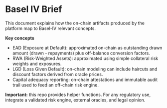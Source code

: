# Basel IV Brief 

This document explains how the on-chain artifacts produced by the platform map to Basel-IV relevant concepts.

**Key concepts**
- EAD (Exposure at Default): approximated on-chain as outstanding drawn amount (drawn - repayments) plus off-balance conversion factors.
- RWA (Risk-Weighted Assets): approximated using simple collateral risk weights and exposures.
- LGD (Loss Given Default): on-chain modeling can include haircuts and discount factors derived from oracle prices.
- Capital adequacy reporting: on-chain attestations and immutable audit trail used to feed an off-chain risk engine.

**Important:** this repo provides helper functions. For any regulatory use, integrate a validated risk engine, external oracles, and legal opinion.
